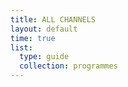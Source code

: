 ```yaml
---
title: ALL CHANNELS
layout: default
time: true
list:
  type: guide
  collection: programmes
---
```

